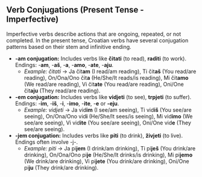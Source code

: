 ## Verb Conjugations (Present Tense - Imperfective)

Imperfective verbs describe actions that are ongoing, repeated, or not completed. In the present tense, Croatian verbs have several conjugation patterns based on their stem and infinitive ending.

* **-am conjugation:** Includes verbs like **čitati** (to read), **raditi** (to work). Endings: -**am**, -**aš**, -**a**, -**amo**, -**ate**, -**aju**.
    * *Example: čitati* -> Ja čit**am** (I read/am reading), Ti čit**aš** (You read/are reading), On/Ona/Ono čit**a** (He/She/It reads/is reading), Mi čit**amo** (We read/are reading), Vi čit**ate** (You read/are reading), Oni/One čit**aju** (They read/are reading).
* **-em conjugation:** Includes verbs like **vidjeti** (to see), **trpjeti** (to suffer). Endings: -**im**, -**iš**, -**i**, -**imo**, -**ite**, -**e** or **-eju**.
    * *Example: vidjeti* -> Ja vid**im** (I see/am seeing), Ti vid**iš** (You see/are seeing), On/Ona/Ono vid**i** (He/She/It sees/is seeing), Mi vid**imo** (We see/are seeing), Vi vid**ite** (You see/are seeing), Oni/One vid**e** (They see/are seeing).
* **-jem conjugation:** Includes verbs like **piti** (to drink), **živjeti** (to live). Endings often involve -j-.
    * *Example: piti* -> Ja pi**jem** (I drink/am drinking), Ti pi**ješ** (You drink/are drinking), On/Ona/Ono pi**je** (He/She/It drinks/is drinking), Mi pi**jemo** (We drink/are drinking), Vi pi**jete** (You drink/are drinking), Oni/One pi**ju** (They drink/are drinking).